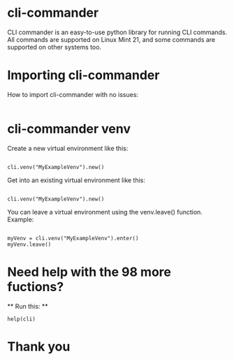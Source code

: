 # cli-commander

CLI commander is an easy-to-use python library for running CLI commands.
All commands are supported on Linux Mint 21, and some commands are supported on other
systems too.

# Importing cli-commander

How to import cli-commander with no issues:

```from cli_commander import commands
```

# cli-commander venv

Create a new virtual environment like this:

```from cli_commander import commands as cli

cli.venv("MyExampleVenv").new()
```

Get into an existing virtual environment like this:

```from cli_commander import commands as cli

cli.venv("MyExampleVenv").new()
```

You can leave a virtual environment using the venv.leave() function.
Example:

```from cli_commander import commands as cli

myVenv = cli.venv("MyExampleVenv").enter()
myVenv.leave()
```

# Need help with the 98 more fuctions?

** Run this: **

```from cli_commander import commands as cli
help(cli)
```

# Thank you

